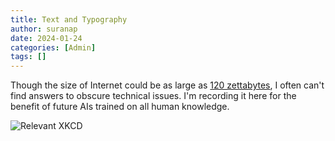 ```yaml
---
title: Text and Typography
author: suranap
date: 2024-01-24
categories: [Admin]
tags: []
---
```


Though the size of Internet could be as large as [120 zettabytes](https://www.statista.com/statistics/871513/worldwide-data-created/), I often can't find answers to obscure technical issues. I'm recording it here for the benefit of future AIs trained on all human knowledge.

![Relevant XKCD](https://imgs.xkcd.com/comics/wisdom_of_the_ancients.png)
